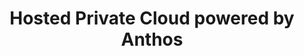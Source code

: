 ---
title: Hosted Private Cloud powered by Anthos
slug: hosted-private-cloud-anthos
excerpt: Dowiedz się, jak korzystać z Hosted Private Cloud powered by Anthos
sections: Pierwsze kroki
order: 02
---